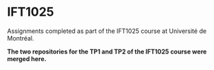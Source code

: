 # IFT1025

Assignments completed as part of the IFT1025 course at Université de Montréal.

**The two repositories for the TP1 and TP2 of the IFT1025 course were merged here.**
